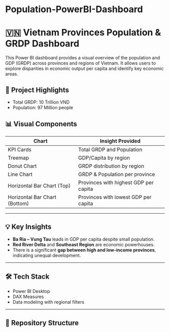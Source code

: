 # Population-PowerBI-Dashboard
# 🇻🇳 Vietnam Provinces Population & GRDP Dashboard

This Power BI dashboard provides a visual overview of the population and GDP (GRDP) across provinces and regions of Vietnam. It allows users to explore disparities in economic output per capita and identify key economic areas.

## 📌 Project Highlights

- Total GRDP: 10 Trillion VND  
- Population: 97 Million people  

## 📊 Visual Components

| Chart                          | Insight Provided                                  |
|-------------------------------|---------------------------------------------------|
| KPI Cards                     | Total GRDP and Population                         |
| Treemap                       | GDP/Capita by region                              |
| Donut Chart                   | GRDP distribution by region                       |
| Line Chart                    | GRDP & Population per province                    |
| Horizontal Bar Chart (Top)    | Provinces with highest GDP per capita             |
| Horizontal Bar Chart (Bottom) | Provinces with lowest GDP per capita              |

---

## 💡 Key Insights

- **Ba Ria – Vung Tau** leads in GDP per capita despite small population.
- **Red River Delta** and **Southeast Region** are economic powerhouses.
- There is a significant **gap between high and low-income provinces**, indicating unequal development.

---

## 🛠 Tech Stack

- Power BI Desktop  
- DAX Measures  
- Data modeling with regional filters  

---

## 📁 Repository Structure

